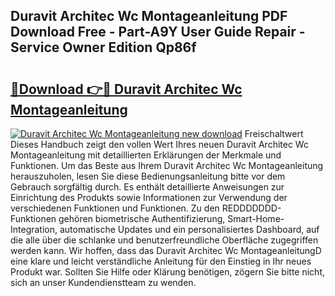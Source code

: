 ## Duravit Architec Wc Montageanleitung PDF Download Free - Part-A9Y User Guide Repair - Service Owner Edition Qp86f

# <h2><a href="http://df6wnsc.blite.top/?on=Duravit+Architec+Wc+Montageanleitung">🔗Download 👉🔴 Duravit Architec Wc Montageanleitung</a></h2>

[![Duravit Architec Wc Montageanleitung new download](https://i.imgur.com/lujVjoI.png)](http://df6wnsc.blite.top/?on=Duravit+Architec+Wc+Montageanleitung)
Freischaltwert Dieses Handbuch zeigt den vollen Wert Ihres neuen Duravit Architec Wc Montageanleitung mit detaillierten Erklärungen der Merkmale und Funktionen. Um das Beste aus Ihrem Duravit Architec Wc Montageanleitung herauszuholen, lesen Sie diese Bedienungsanleitung bitte vor dem Gebrauch sorgfältig durch. Es enthält detaillierte Anweisungen zur Einrichtung des Produkts sowie Informationen zur Verwendung der verschiedenen Funktionen und Funktionen. Zu den REDDDDDDD-Funktionen gehören biometrische Authentifizierung, Smart-Home-Integration, automatische Updates und ein personalisiertes Dashboard, auf die alle über die schlanke und benutzerfreundliche Oberfläche zugegriffen werden kann. Wir hoffen, dass das Duravit Architec Wc MontageanleitungD eine klare und leicht verständliche Anleitung für den Einstieg in Ihr neues Produkt war. Sollten Sie Hilfe oder Klärung benötigen, zögern Sie bitte nicht, sich an unser Kundendienstteam zu wenden.
